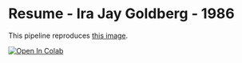 # Resume - Ira Jay Goldberg - 1986

This pipeline reproduces [this image]().

[![Open In Colab](https://colab.research.google.com/assets/colab-badge.svg)]()

